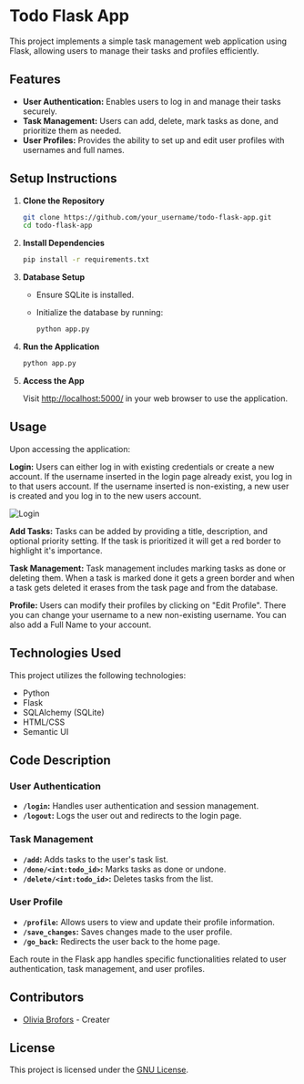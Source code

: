# Todo Flask App

This project implements a simple task management web application using Flask, allowing users to manage their tasks and profiles efficiently.

## Features

* **User Authentication:** Enables users to log in and manage their tasks securely.
* **Task Management:** Users can add, delete, mark tasks as done, and prioritize them as needed.
* **User Profiles:** Provides the ability to set up and edit user profiles with usernames and full names.

## Setup Instructions

1. **Clone the Repository**

    ```bash
    git clone https://github.com/your_username/todo-flask-app.git
    cd todo-flask-app
    ```

2. **Install Dependencies**

    ```bash
    pip install -r requirements.txt
    ```

3. **Database Setup**

    - Ensure SQLite is installed.
    - Initialize the database by running:

        ```bash
        python app.py
        ```

4. **Run the Application**

    ```bash
    python app.py
    ```

5. **Access the App**

    Visit [http://localhost:5000/](http://localhost:5000/) in your web browser to use the application.

## Usage

Upon accessing the application:

**Login:** Users can either log in with existing credentials or create a new account. If the username inserted in the login page already exist, you log in to that users account. If the username inserted is non-existing, a new user is created and you log in to the new users account.

![Login](to-do-list/images/login)

**Add Tasks:** Tasks can be added by providing a title, description, and optional priority setting. If the task is prioritized it will get a red border to highlight it's importance. 

**Task Management:** Task management includes marking tasks as done or deleting them. When a task is marked done it gets a green border and when a task gets deleted it erases from the task page and from the database.

**Profile:** Users can modify their profiles by clicking on "Edit Profile". There you can change your username to a new non-existing username. You can also add a Full Name to your account.

## Technologies Used

This project utilizes the following technologies:

* Python
* Flask
* SQLAlchemy (SQLite)
* HTML/CSS
* Semantic UI

## Code Description

### User Authentication

* **`/login`:** Handles user authentication and session management.
* **`/logout`:** Logs the user out and redirects to the login page.

### Task Management

* **`/add`:** Adds tasks to the user's task list.
* **`/done/<int:todo_id>`:** Marks tasks as done or undone.
* **`/delete/<int:todo_id>`:** Deletes tasks from the list.

### User Profile

* **`/profile`:** Allows users to view and update their profile information.
* **`/save_changes`:** Saves changes made to the user profile.
* **`/go_back`:** Redirects the user back to the home page.

Each route in the Flask app handles specific functionalities related to user authentication, task management, and user profiles.

## Contributors

* [Olivia Brofors](https://github.com/oliviabrofors/) - Creater

## License

This project is licensed under the [GNU License](LICENSE).
